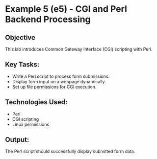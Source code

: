 # Example 5 (e5) - CGI and Perl Backend Processing

## Objective
This lab introduces Common Gateway Interface (CGI) scripting with Perl.

## Key Tasks:
- Write a Perl script to process form submissions.
- Display form input on a webpage dynamically.
- Set up file permissions for CGI execution.

## Technologies Used:
- Perl
- CGI scripting
- Linux permissions

## Output:
The Perl script should successfully display submitted form data.
